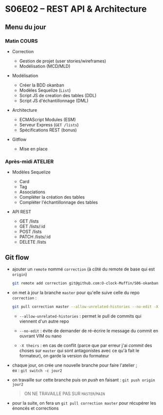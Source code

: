 # S06E02 – REST API & Architecture

## Menu du jour

### Matin COURS

- Correction
  - Gestion de projet (user stories/wireframes)
  - Modélisation (MCD/MLD)

- Modélisation
  - Créer la BDD okanban
  - Modèles Sequelize (`List`)
  - Script JS de creation des tables (DDL)
  - Script JS d'échantillonnage (DML)

- Architecture
  - ECMAScript Modules (ESM)
  - Serveur Express (`GET /lists`)
  - Spécifications REST (bonus)

- Gitflow
  - Mise en place

### Après-midi ATELIER

- Modèles Sequelize
  - Card
  - Tag
  - Associations
  - Compléter la création des tables
  - Compléter l'échantillonnage des tables

- API REST
  - GET /lists
  - GET /lists/:id
  - POST /lists
  - PATCH /lists/:id
  - DELETE /lists

## Git flow

- ajouter un `remote` nommé `correction` (à côté du remote de base qui est `origin`)
  
    ```bash
    git remote add correction git@github.com:O-clock-Muffin/S06-okanban-api-BLUE-FabienTavernier.git
    ```

- on met à jour la branche `master` pour qu'elle suive celle du repo `correction` :

    ```bash
    git pull correction master --allow-unrelated-histories --no-edit -X theirs
    ```

  - `--allow-unrelated-histories` :
    permet le pull de commits qui viennent d'un autre repo

  - `--no-edit` :
    évite de demander de ré-écrire le message du commit en ouvrant VIM ou nano

  - `-X theirs` :
    en cas de conflit (parce que par erreur j'ai _commit_ des choses
    sur `master` qui sont antagonistes avec ce qu'à fait le formateur),
    on garde la version du formateur

- chaque jour, on crée une nouvelle branche pour faire l'atelier ;  
  ex : `git switch -c jour2`

- on travaille sur cette branche puis on _push_ en faisant :
  `git push origin jour2`

    > ON NE TRAVAILLE PAS SUR `MASTER`/`MAIN`

- pour la suite, on fera un `git pull correction master` pour récupérer les énoncés
  et corrections
